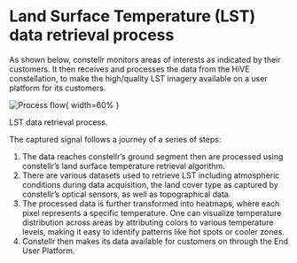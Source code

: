 # **Land Surface Temperature (LST) data retrieval process**

As shown below, constellr monitors areas of interests as indicated by their customers. It then receives and processes the data from the HiVE constellation, to make the high/quality LST imagery available on a user platform for its customers. 

![Process flow](https://public-data-213979744349.s3.eu-central-1.amazonaws.com/Explorer-lab/Work-process-flow.png){ width=60% }
<figcaption>LST data retrieval process.</figcaption>

The captured signal follows a journey of a series of steps:  

1. The data reaches constellr’s ground segment then are processed using constellr’s land surface temperature retrieval algorithm.  
2. There are various datasets used to retrieve LST including atmospheric conditions during data acquisition, the land cover type as captured by constellr’s optical sensors, as well as topographical data.  
3. The processed data is further transformed into heatmaps, where each pixel represents a specific temperature. One can visualize temperature distribution across areas by attributing colors to various temperature levels, making it easy to identify patterns like hot spots or cooler zones.  
4. Constellr then makes its data available for customers on through the End User Platform.